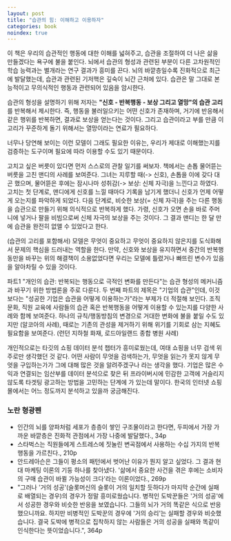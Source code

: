 ```yaml
---
layout: post
title: "습관의 힘: 이해하고 이용하자"
categories: book
noindex: true
---
```


이 책은 우리의 습관적인 행동에 대한 이해를 넓혀주고, 습관을 조절하여 더 나은 삶을 만들겠다는 욕구에 불을 붙인다. 뇌에서 습관의 형성과 관련된 부분이 다른 고차원적인 학습 능력과는 별개라는 연구 결과가 흥미를 끈다. 뇌의 바깥층일수록 진화적으로 최근에 발달했는데, 습관과 관련된 기저핵은 깊숙이 뇌간 근처에 있다. 습관은 말 그대로 본능적이고 무의식적인 행동과 관련되어 있음을 암시한다.

습관의 형성을 설명하기 위해 저자는 **"신호 - 반복행동 - 보상 그리고 열망"의 습관 고리**를 반복해서 제시한다. 즉, 행동을 불러일으키는 어떤 신호가 존재하며, 거기에 반응해서 같은 행위를 반복하면, 결과로 보상을 얻는다는 것이다. 그리고 습관이라고 부를 만큼 이 고리가 꾸준하게 돌기 위해서는 열망이라는 연료가 필요하다.

너무나 당연해 보이는 이런 모델이 그래도 필요한 이유는, 우리가 제대로 이해했는지를 검증하는 도구이며 필요에 따라 이용할 수도 있기 때문이다.

고치고 싶은 버릇이 있다면 먼저 스스로의 관찰 일기를 써보자. 책에서는 손톱 물어뜯는 버릇을 고친 맨디의 사례를 보여준다. 그녀는 지루할 때(-> 신호), 손톱을 이에 갖다 대곤 했으며, 물어뜯은 후에는 잠시나마 성취감(-> 보상: 신체 자극)을 느낀다고 하였다. 고치는 첫 단계로, 맨디에게 신호를 느낄 때마다 기록을 남기게 했더니 신호가 언제 어떻게 오는지를 파악하게 되었다. 다음 단계로, 비슷한 보상(= 신체 자극)을 주는 다른 행동을 습관으로 만들기 위해 의식적으로 반복하게 했다. 가령, 신호가 오면 손을 바로 주머니에 넣거나 팔을 비빔으로써 신체 자극의 보상을 주는 것이다. 그 결과 맨디는 한 달 만에 습관을 완전히 없앨 수 있었다고 한다.

(습관의 고리를 포함해서) 모델은 무엇이 중요하고 무엇이 중요하지 않은지를 도식화해서 문제의 핵심을 드러내는 역할을 한다. 만약, 신호와 보상을 유지하면서 중간의 반복행동만을 바꾸는 위의 해결책이 소용없었다면 우리는 모델에 틀렸거나 빠뜨린 변수가 있음을 알아차릴 수 있을 것이다.

파트1 "개인의 습관: 반복되는 행동으로 극적인 변화를 만든다"는 습관 형성의 메커니즘과 바꾸기 위한 방법론을 주로 다룬다. 두 번째 파트의 제목은 "기업의 습관"인데, 이것보다는 "성공한 기업은 습관을 어떻게 이용하는가"라는 부제가 더 적절해 보인다. 조직 문화, 직원 교육에 사람들의 습관 혹은 반복행동을 어떻게 이용할 수 있는지를 다양한 사례와 함께 보여준다. 하나의 규칙/행동방침의 변경으로 거대한 변화에 불을 붙일 수도 있지만 (알코아의 사례), 때로는 기존의 관성을 제거하기 위해 위기를 기회로 삼는 지혜도 필요함을 보여준다. (런던 지하철 화재, 로드아일랜드 종합 병원 사례)

개인적으로는 타깃의 쇼핑 데이터 분석 챕터가 흥미로웠는데, 여태 쇼핑을 너무 검색 위주로만 생각했던 것 같다. 어떤 사람이 무엇을 검색하는가, 무엇을 읽는가 못지 않게 무엇을 구입하는가가 그에 대해 많은 것을 알려주겠구나 라는 생각을 했다. 기업은 많은 수익과 연결되는 임산부를 데이터 분석으로 찾은 뒤 프라이버시에 민감한 고객에 거슬리지 않도록 타겟팅 광고하는 방법을 고민하는 단계에 가 있는데 말이다. 한국의 인터넷 쇼핑몰에서는 어느 정도까지 분석하고 있을까 궁금해진다.

### 노란 형광펜

- 인간의 뇌를 양파처럼 세포가 층층이 쌓인 구조물이라고 한다면, 두피에서 가장 가까운 바깥층은 진화적 관점에서 가장 나중에 발달했다., 34p
- 스타벅스는 직원들에게 스트레스에 짓눌린 변곡점에서 사용하는 수십 가지의 반복 행동을 가르친다., 210p
- 안드레아슨은 그들이 평소의 패턴에서 벗어난 이유가 뭔지 알고 싶었다. 그 결과 현대 마케팅 이론의 기둥 하나를 찾아냈다. '삶에서 중요한 사건을 겪은 후에는 소비자의 구매 습관이 바뀔 가능성이 크다'라는 이론이었다., 269p
- "그러나 '거의 성공'(슬롯머신의 슬롯이 거의 일치할 듯하다가 마지막 순간에 실패로 배열되는 경우)의 경우가 정말 흥미로웠습니다. 병적인 도박꾼들은 '거의 성공'에서 성공한 경우와 비슷한 반응을 보였습니다. 그들의 뇌가 거의 똑같은 식으로 반응했으니까요. 하지만 비병적인 도박꾼의 경우에 '거의 승리'는 실패할 경우와 비슷했습니다. 결국 도박에 병적으로 집착하지 않는 사람들은 거의 성공을 실패와 똑같이 인식한다는 뜻이었습니다.", 364p